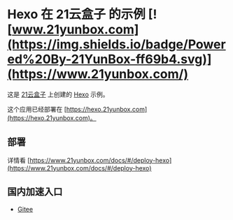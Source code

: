 # Hexo 在 21云盒子 的示例 [![www.21yunbox.com](https://img.shields.io/badge/Powered%20By-21YunBox-ff69b4.svg)](https://www.21yunbox.com/)

这是 [21云盒子](http://www.21yunbox.com/) 上创建的 [Hexo](https://hexo.io/zh-cn/) 示例。

这个应用已经部署在 [https://hexo.21yunbox.com](https://hexo.21yunbox.com)。

## 部署

详情看 [https://www.21yunbox.com/docs/#/deploy-hexo](https://www.21yunbox.com/docs/#/deploy-hexo)

## 国内加速入口
* [Gitee](https://gitee.com/eryiyunbox-examples/hello-hexo)
